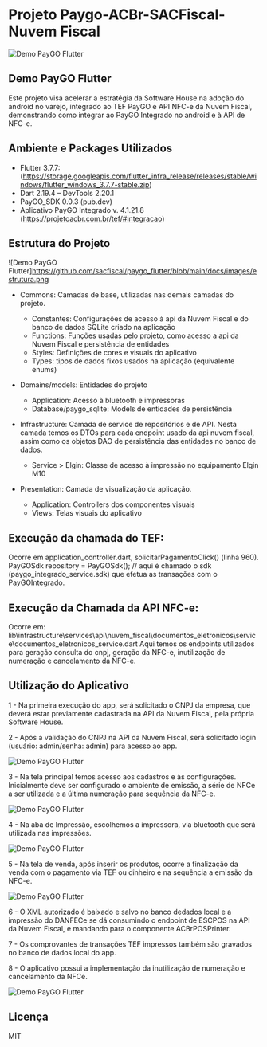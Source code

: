 # Projeto Paygo-ACBr-SACFiscal-Nuvem Fiscal

![Demo PayGO Flutter](https://github.com/sacfiscal/paygo_flutter/blob/main/img/logo.png)


## Demo PayGO Flutter

Este projeto visa acelerar a estratégia da Software House na adoção do android no varejo, integrado ao TEF PayGO e API NFC-e da Nuvem Fiscal, demonstrando como integrar ao PayGO Integrado no android e à API de NFC-e.

## Ambiente e Packages Utilizados

- Flutter 3.7.7: (https://storage.googleapis.com/flutter_infra_release/releases/stable/windows/flutter_windows_3.7.7-stable.zip)
- Dart 2.19.4 – DevTools 2.20.1
- PayGO_SDK 0.0.3 (pub.dev)
- Aplicativo PayGO Integrado v. 4.1.21.8 (https://projetoacbr.com.br/tef/#integracao)


## Estrutura do Projeto

![Demo PayGO Flutter]https://github.com/sacfiscal/paygo_flutter/blob/main/docs/images/estrutura.png

- Commons: Camadas de base, utilizadas nas demais camadas do projeto.
	- Constantes: Configurações de acesso à api da Nuvem Fiscal e do banco de dados SQLite criado na aplicação
	- Functions: Funções usadas pelo projeto, como acesso a api da Nuvem Fiscal e persistência de entidades
	- Styles: Definições de cores e visuais do aplicativo 
	- Types: tipos de dados fixos usados na aplicação (equivalente  enums)
-  Domains/models: Entidades do projeto
	- Application: Acesso à bluetooth e impressoras
	- Database/paygo_sqlite: Models de entidades de persistência

- Infrastructure: Camada de service de repositórios e de API. Nesta camada temos os DTOs para cada endpoint usado da api nuvem fiscal, assim como os objetos DAO de persistência das entidades no banco de dados.
	- Service > Elgin: Classe de acesso à impressão no equipamento Elgin M10
- Presentation: Camada de visualização da aplicação.
	- Application: Controllers dos componentes visuais
	- Views: Telas visuais do aplicativo




## Execução da chamada do TEF:

Ocorre em application_controller.dart, solicitarPagamentoClick() (linha 960). 
PayGOSdk repository = PayGOSdk(); // aqui é chamado o sdk (paygo_integrado_service.sdk) que efetua as transações com o PayGOIntegrado.



## Execução da Chamada da API NFC-e:

Ocorre em: lib\infrastructure\services\api\nuvem_fiscal\documentos_eletronicos\service\documentos_eletronicos_service.dart
Aqui temos os endpoints utilizados para geração consulta do cnpj, geração da NFC-e, inutilização de numeração e cancelamento da NFC-e.


## Utilização do Aplicativo

1 - Na primeira execução do app, será solicitado o CNPJ da empresa, que deverá estar previamente cadastrada na API da Nuvem Fiscal, pela própria Software House.

2 - Após a validação do CNPJ na API da Nuvem Fiscal, será solicitado login (usuário: admin/senha: admin) para acesso ao app.

![Demo PayGO Flutter](https://github.com/sacfiscal/paygo_flutter/blob/main/docs/images/login.png)

3 - Na tela principal temos acesso aos cadastros e às configurações. Inicialmente deve ser configurado o ambiente de emissão, a série de NFCe a ser utilizada e a última numeração para sequência da NFC-e.

![Demo PayGO Flutter](https://github.com/sacfiscal/paygo_flutter/blob/main/docs/images/login.png)

4 - Na aba de Impressão, escolhemos a impressora, via bluetooth que será utilizada nas impressões.

![Demo PayGO Flutter](https://github.com/sacfiscal/paygo_flutter/blob/main/docs/images/config.png)


5 - Na tela de venda, após inserir os produtos, ocorre a finalização da venda com o pagamento via TEF ou dinheiro e na sequência a emissão da NFC-e.

![Demo PayGO Flutter](https://github.com/sacfiscal/paygo_flutter/blob/main/docs/images/venda.png)

6 - O XML autorizado é baixado e salvo no banco dedados local e a impressão do DANFECe se dá consumindo o endpoint de ESCPOS na API da Nuvem Fiscal, e mandando para o componente ACBrPOSPrinter.

7 - Os comprovantes de transações TEF impressos também são gravados no banco de dados local do app.

8 - O aplicativo possui a implementação da inutilização de numeração e cancelamento da NFCe.

![Demo PayGO Flutter](https://github.com/sacfiscal/paygo_flutter/blob/main/docs/images/inutilizacao.png)


## Licença

MIT
